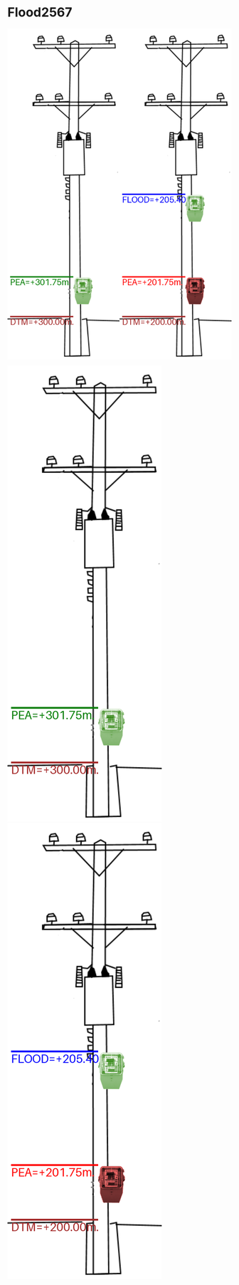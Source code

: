 # Flood2567


<div style="display: flex; justify-content: space-between;">
  <img src="https://github.com/phisan-chula/Flood2567/blob/main/DiagramDryMeter.png" alt="Image 1" style="width: 50%;"/>
  <img src="https://github.com/phisan-chula/Flood2567/blob/main/DiagramWetMeter.png" alt="Image 2" style="width: 50%;"/>
</div>


![DryMeter](https://github.com/phisan-chula/Flood2567/blob/main/DiagramDryMeter.png) ![WetMeter](https://github.com/phisan-chula/Flood2567/blob/main/DiagramWetMeter.png)  





